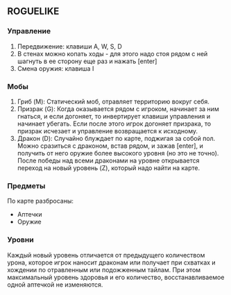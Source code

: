 ## ROGUELIKE
### Управление
1. Передвижение: клавиши A, W, S, D
2. В стенах можно копать ходы - для этого надо стоя рядом с ней шагнуть в ее сторону еще раз и нажать [enter]
3. Смена оружия: клавиша I
### Мобы
1. Гриб (M): Статический моб, отравляет территорию вокруг себя.
2. Призрак (G): Когда оказывается рядом с игроком, начинает за ним гнаться, и если догоняет, то инвертирует клавиши управления и начинает убегать. Если после этого игрок догоняет призрака, то призрак исчезает и управление возвращается к исходному.
3. Дракон (D): Случайно блуждает по карте, поджигая за собой пол. Можно сразиться с драконом, встав рядом, и зажав [enter], и получить от него оружие более высокого уровня (но это не точно). После победы над всеми драконами на уровне открывается переход на новый уровень (Z), который надо найти на карте.
### Предметы
По карте разбросаны:
* Аптечки
* Оружие
### Уровни
Каждый новый уровень отличается от предыдущего количеством урона, которое игрок наносит драконам или получает при схватках и хождении по отравленным или подожженным тайлам. При этом максимальный уровень здоровья и его количество, восстанавливаемое одной аптечкой не изменяются.

